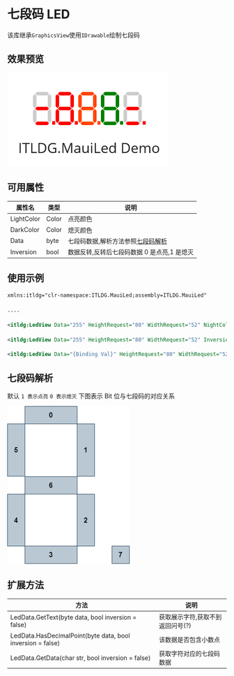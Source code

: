 # 七段码 LED

该库继承`GraphicsView`使用`IDrawable`绘制七段码

## 效果预览

![效果预览](https://raw.githubusercontent.com/itldg/ITLDG.MauiLed/main/imgs/preview.png)

## 可用属性

| 属性名     | 类型  | 说明                                             |
| ---------- | ----- | ------------------------------------------------ |
| LightColor | Color | 点亮颜色                                         |
| DarkColor  | Color | 熄灭颜色                                         |
| Data       | byte  | 七段码数据,解析方法参照[七段码解析](#七段码解析) |
| Inversion  | bool  | 数据反转,反转后七段码数据 0 是点亮,1 是熄灭      |

## 使用示例

```xml
xmlns:itldg="clr-namespace:ITLDG.MauiLed;assembly=ITLDG.MauiLed"

....

<itldg:LedView Data="255" HeightRequest="80" WidthRequest="52" NightColor="Black" LightColor="OrangeRed" />

<itldg:LedView Data="255" HeightRequest="80" WidthRequest="52" Inversion="true" />

<itldg:LedView Data="{Binding Val}" HeightRequest="80" WidthRequest="52" LightColor="Green" Inversion="true"/>
```

## 七段码解析

默认 `1 表示点亮` `0 表示熄灭` 下图表示 Bit 位与七段码的对应关系

![七段码](https://raw.githubusercontent.com/itldg/ITLDG.MauiLed/main/imgs/led.png)

## 扩展方法

| 方法                                                       | 说明                             |
| ---------------------------------------------------------- | -------------------------------- |
| LedData.GetText(byte data, bool inversion = false)         | 获取展示字符,获取不到返回问号(?) |
| LedData.HasDecimalPoint(byte data, bool inversion = false) | 该数据是否包含小数点             |
| LedData.GetData(char str, bool inversion = false)          | 获取字符对应的七段码数据         |
